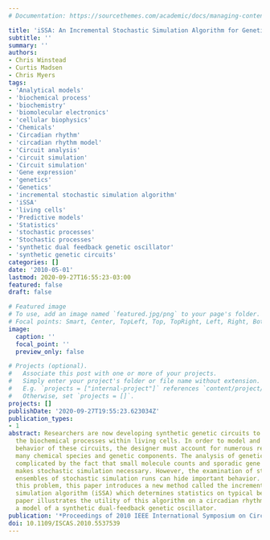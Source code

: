 ```yaml
---
# Documentation: https://sourcethemes.com/academic/docs/managing-content/

title: 'iSSA: An Incremental Stochastic Simulation Algorithm for Genetic Circuits'
subtitle: ''
summary: ''
authors:
- Chris Winstead
- Curtis Madsen
- Chris Myers
tags:
- 'Analytical models'
- 'biochemical process'
- 'biochemistry'
- 'biomolecular electronics'
- 'cellular biophysics'
- 'Chemicals'
- 'Circadian rhythm'
- 'circadian rhythm model'
- 'Circuit analysis'
- 'circuit simulation'
- 'Circuit simulation'
- 'Gene expression'
- 'genetics'
- 'Genetics'
- 'incremental stochastic simulation algorithm'
- 'iSSA'
- 'living cells'
- 'Predictive models'
- 'Statistics'
- 'stochastic processes'
- 'Stochastic processes'
- 'synthetic dual feedback genetic oscillator'
- 'synthetic genetic circuits'
categories: []
date: '2010-05-01'
lastmod: 2020-09-27T16:55:23-03:00
featured: false
draft: false

# Featured image
# To use, add an image named `featured.jpg/png` to your page's folder.
# Focal points: Smart, Center, TopLeft, Top, TopRight, Left, Right, BottomLeft, Bottom, BottomRight.
image:
  caption: ''
  focal_point: ''
  preview_only: false

# Projects (optional).
#   Associate this post with one or more of your projects.
#   Simply enter your project's folder or file name without extension.
#   E.g. `projects = ["internal-project"]` references `content/project/deep-learning/index.md`.
#   Otherwise, set `projects = []`.
projects: []
publishDate: '2020-09-27T19:55:23.623034Z'
publication_types:
- 1
abstract: Researchers are now developing synthetic genetic circuits to manipulate
  the biochemical processes within living cells. In order to model and predict the
  behavior of these circuits, the designer must account for numerous reactions among
  many chemical species and genetic components. The analysis of genetic circuits is
  complicated by the fact that small molecule counts and sporadic gene expression
  makes stochastic simulation necessary. However, the examination of statistics on
  ensembles of stochastic simulation runs can hide important behavior. To address
  this problem, this paper introduces a new method called the incremental stochastic
  simulation algorithm (iSSA) which determines statistics on typical behavior. This
  paper illustrates the utility of this algorithm on a circadian rhythm model and
  a model of a synthetic dual-feedback genetic oscillator.
publication: '*Proceedings of 2010 IEEE International Symposium on Circuits and Systems*'
doi: 10.1109/ISCAS.2010.5537539
---
```

